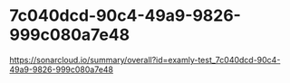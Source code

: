 # 7c040dcd-90c4-49a9-9826-999c080a7e48
https://sonarcloud.io/summary/overall?id=examly-test_7c040dcd-90c4-49a9-9826-999c080a7e48
